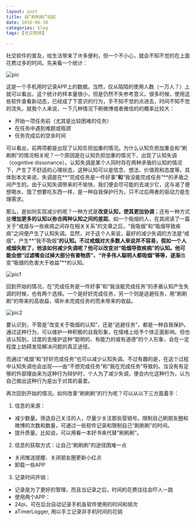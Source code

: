 ```yaml
---
layout: post
title: 由“刷刷刷”说起
date: 2016-06-30
categories: blog
tags: [社交网络]

---
```


社交软件的普及，给生活带来了许多便利，但一个不小心，就会不知不觉的在上面花费过多的时间。先来看一个统计：

![pic](http://ww4.sinaimg.cn/large/8c33e5c1gw1f4jbc715zmj20k00u20yf.jpg)

这是一个手机用时记录APP上的数据。当然，仅从陌陌的使用人数（一万人？）上就可以看出，这个统计的样本量很小，但是仍然不失参考意义。很多时候，使用这些软件查看新动态，已经成了下意识的行为，手不知不觉的点进去，时间不知不觉的流失。就我个人来说，一下几种情况下刷微博或者微信的的概率比较大：

- 开始一项任务前（尤其是比较困难的任务）
- 在任务中遇到难题或瓶颈
- 任务完成后的空余时间

可以看出，前两项都是出现了认知负担加重的情况。为什么认知负担加重会和“刷刷刷”的情况相关呢？一个原因是在认知负担加重的情况下，出现了认知失调（cognitive dissonance）。认知失调是某个人同时存在两种矛盾的认知的情况下，产生了不舒适的心理状态，这种认知可以是信念、想法、价值观和态度等。具体到本文来说，失调是在**“完成任务是一件好事”**和**“我没能完成任务”**的矛盾之间产生的。由于认知失调带来的不愉快，我们便会尽可能的去减少它，这与渴了便想喝水、饿了想要吃东西一样，是一种自我保护行为，只不过后两者的驱动力是生理需求。

那么，是如何实现减少的呢？一种方式是**改变认知，使其更加协调**；还有一种方式是**增加更多的认知以弥合两种认知之间的差距**。如一个吸烟的人，在其阅读了一篇关于“戒烟与一些疾病之间存在相关关系”的文章之后，“我吸烟”和“吸烟导致疾病”之间便产生了认知失调。显然，对于这个人来说，最好的减少失调的方法是“戒烟”，产生**“我不吸烟”**的认知。不过戒烟对大多数人来说并不容易，假如一个人戒烟失败了，他该如何减少失调呢？他可以改变对“吸烟导致疾病”的认知。他可能会想“过滤嘴会过掉大部分有害物质”、“许多伟人聪明人都吸烟”等等，逐渐**改变“吸烟的危害大于收益”**的认知。

![pic1](http://ww2.sinaimg.cn/large/8c33e5c1gw1f4jcs6kk6jj21gk0nbjtu.jpg)

回到开始的情况，在“完成任务是一件好事”和“我没能完成任务”的矛盾认知产生失调的时候，也有两个选择。一个是好好完成任务，另一个则是逃避任务，用“刷刷刷”的带来的高收益，填补未完成任务的而未带来的收益。

![pic2](http://ww2.sinaimg.cn/large/8c33e5c1gw1f4jcu5agbkj21gk0nb40v.jpg)

要认识到，不管是“改变关于吸烟的认知”，还是“逃避任务”，都是一种自我保护。通过这种行为，可以维护一种积极的自我形象，在情绪上给予个体正面影响。但也该认知到，过度的去维护这种“聪明的、有能力的或有道德”的个人形象，会在一定程度上妨碍发现解决问题的真正途径。

而通过“戒烟”和“好好完成任务”也可以减少认知失调。不过有趣的是，在这个过程中认知失调也会出现——由“不想完成任务”和“我在完成任务”导致的。当没有有足够的外部理由来为这种行为辩护时，个人为了减少失调，便会内化这种行为，认为自己做出这种行为是出于对其的喜爱。

再次回到开始的情况。如何改善“刷刷刷”的行为呢？可以从以下三方面着手：

1. 信息的来源：
 - 减少数量。筛选自己关注的人，尽量少关注那些营销号。限制自己刷朋友圈和微博的次数和数量，可通过一些软件记录和限制自己“刷刷刷”的时间。
 - 提升质量。比如说，可以用看一本好书来代替“刷刷刷”。

2. 信息的获取方式：让自己“刷刷刷”的途径困难一点
 - 关闭推送提醒、关闭朋友圈更新小红点
 - 卸载一些APP

3. 记录时间开销：
 - 记录是为了更好的管理，而且当记录之后，时间的花费往往会吓人一跳
 - 使用两个APP：
  - 24pi，可在后台自动记录手机各软件使用的时间和频次
  - aTimerLogger, 用以手工记录非手机时间的花销
